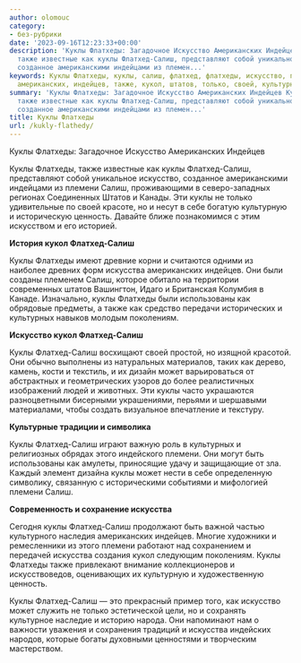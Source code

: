 ```yaml
---
author: olomouc
category:
- без-рубрики
date: '2023-09-16T12:23:33+00:00'
description: 'Куклы Флатхеды: Загадочное Искусство Американских Индейцев Куклы Флатхеды,
  также известные как куклы Флатхед-Салиш, представляют собой уникальное искусство,
  созданное американскими индейцами из племен...'
keywords: Куклы Флатхеды, куклы, салиш, флатхед, флатхеды, искусство, племени, искусства,
  американских, индейцев, также, кукол, штатов, только, своей, культурную
summary: 'Куклы Флатхеды: Загадочное Искусство Американских Индейцев Куклы Флатхеды,
  также известные как куклы Флатхед-Салиш, представляют собой уникальное искусство,
  созданное американскими индейцами из племен...'
title: Куклы Флатхеды
url: /kukly-flathedy/
---
```


Куклы Флатхеды: Загадочное Искусство Американских Индейцев

Куклы Флатхеды, также известные как куклы Флатхед-Салиш, представляют собой уникальное искусство, созданное американскими индейцами из племени Салиш, проживающими в северо-западных регионах Соединенных Штатов и Канады. Эти куклы не только удивительные по своей красоте, но и несут в себе богатую культурную и историческую ценность. Давайте ближе познакомимся с этим искусством и его историей.

**История кукол Флатхед-Салиш**

Куклы Флатхеды имеют древние корни и считаются одними из наиболее древних форм искусства американских индейцев. Они были созданы племенем Салиш, которое обитало на территории современных штатов Вашингтон, Идаго и Британская Колумбия в Канаде. Изначально, куклы Флатхеды были использованы как обрядовые предметы, а также как средство передачи исторических и культурных навыков молодым поколениям.

**Искусство кукол Флатхед-Салиш**

Куклы Флатхед-Салиш восхищают своей простой, но изящной красотой. Они обычно выполнены из натуральных материалов, таких как дерево, камень, кости и текстиль, и их дизайн может варьироваться от абстрактных и геометрических узоров до более реалистичных изображений людей и животных. Эти куклы часто украшаются разноцветными бисерными украшениями, перьями и шершавыми материалами, чтобы создать визуальное впечатление и текстуру.

**Культурные традиции и символика**

Куклы Флатхед-Салиш играют важную роль в культурных и религиозных обрядах этого индейского племени. Они могут быть использованы как амулеты, приносящие удачу и защищающие от зла. Каждый элемент дизайна куклы может нести в себе определенную символику, связанную с историческими событиями и мифологией племени Салиш.

**Современность и сохранение искусства**

Сегодня куклы Флатхед-Салиш продолжают быть важной частью культурного наследия американских индейцев. Многие художники и ремесленники из этого племени работают над сохранением и передачей искусства создания кукол следующим поколениям. Куклы Флатхеды также привлекают внимание коллекционеров и искусствоведов, оценивающих их культурную и художественную ценность.

Куклы Флатхед-Салиш — это прекрасный пример того, как искусство может служить не только эстетической цели, но и сохранять культурное наследие и историю народа. Они напоминают нам о важности уважения и сохранения традиций и искусства индейских народов, которые богаты духовными ценностями и творческим мастерством.